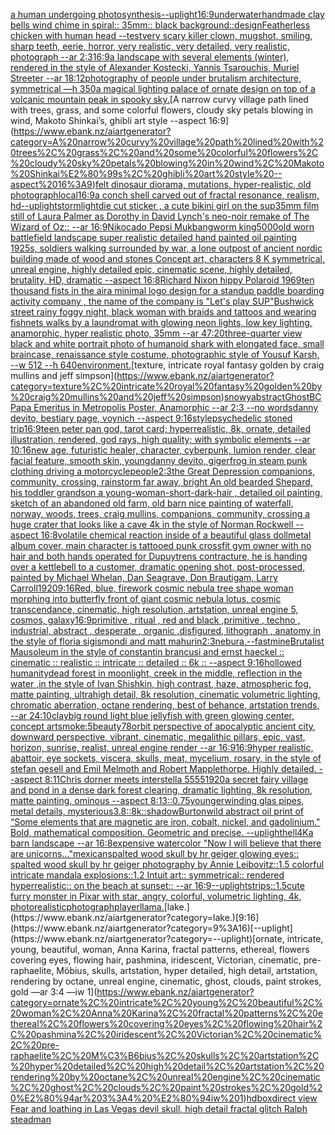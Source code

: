 [a human undergoing photosynthesis](https://www.ebank.nz/aiartgenerator?category=a%20human%20undergoing%20photosynthesis)[--uplight](https://www.ebank.nz/aiartgenerator?category=--uplight)[16:9](https://www.ebank.nz/aiartgenerator?category=16%3A9)[underwater](https://www.ebank.nz/aiartgenerator?category=underwater)[handmade clay bells wind chime in spiral:: 35mm:: black background::](https://www.ebank.nz/aiartgenerator?category=handmade%20clay%20bells%20wind%20chime%20in%20spiral%3A%3A%2035mm%3A%3A%20black%20background%3A%3A)[design](https://www.ebank.nz/aiartgenerator?category=design)[Featherless chicken with human head --test](https://www.ebank.nz/aiartgenerator?category=Featherless%20chicken%20with%20human%20head%20--test)[very scary killer clown, mugshot, smiling, sharp teeth, eerie, horror, very realistic, very detailed, very realistic, photograph --ar 2:3](https://www.ebank.nz/aiartgenerator?category=very%20scary%20killer%20clown%2C%20mugshot%2C%20smiling%2C%20sharp%20teeth%2C%20eerie%2C%20horror%2C%20very%20realistic%2C%20very%20detailed%2C%20very%20realistic%2C%20photograph%20--ar%202%3A3)[16:9](https://www.ebank.nz/aiartgenerator?category=16%3A9)[a landscape with several elements (winter), rendered in the style of Alexander Kostecki, Yannis Tsarouchis, Muriel Streeter  --ar 18:12](https://www.ebank.nz/aiartgenerator?category=a%20landscape%20with%20several%20elements%20%28winter%29%2C%20rendered%20in%20the%20style%20of%20Alexander%20Kostecki%2C%20Yannis%20Tsarouchis%2C%20Muriel%20Streeter%20%20--ar%2018%3A12)[photography of people under brutalism architecture, symmetrical —h 350](https://www.ebank.nz/aiartgenerator?category=photography%20of%20people%20under%20brutalism%20architecture%2C%20symmetrical%20%E2%80%94h%20350)[a magical  lighting palace of ornate design on top of a volcanic mountain peak in  spooky sky.](https://www.ebank.nz/aiartgenerator?category=a%20magical%20%20lighting%20palace%20of%20ornate%20design%20on%20top%20of%20a%20volcanic%20mountain%20peak%20in%20%20spooky%20sky.)[A narrow curvy village path lined with trees, grass, and some colorful flowers, cloudy sky petals blowing in wind, Makoto Shinkai’s, ghibli art style --aspect 16:9](https://www.ebank.nz/aiartgenerator?category=A%20narrow%20curvy%20village%20path%20lined%20with%20trees%2C%20grass%2C%20and%20some%20colorful%20flowers%2C%20cloudy%20sky%20petals%20blowing%20in%20wind%2C%20Makoto%20Shinkai%E2%80%99s%2C%20ghibli%20art%20style%20--aspect%2016%3A9)[felt dinosaur diorama, mutations, hyper-realistic, old photograph](https://www.ebank.nz/aiartgenerator?category=felt%20dinosaur%20diorama%2C%20mutations%2C%20hyper-realistic%2C%20old%20photograph)[local](https://www.ebank.nz/aiartgenerator?category=local)[16:9](https://www.ebank.nz/aiartgenerator?category=16%3A9)[a conch shell carved out of fractal resonance, realism, hd](https://www.ebank.nz/aiartgenerator?category=a%20conch%20shell%20carved%20out%20of%20fractal%20resonance%2C%20realism%2C%20hd)[--uplight](https://www.ebank.nz/aiartgenerator?category=--uplight)[storm](https://www.ebank.nz/aiartgenerator?category=storm)[light](https://www.ebank.nz/aiartgenerator?category=light)[die cut sticker , a cute bikini girl on the sup](https://www.ebank.nz/aiartgenerator?category=die%20cut%20sticker%20%2C%20a%20cute%20bikini%20girl%20on%20the%20sup)[35mm film still of Laura Palmer as Dorothy in David Lynch's neo-noir remake of The Wizard of Oz:: --ar 16:9](https://www.ebank.nz/aiartgenerator?category=35mm%20film%20still%20of%20Laura%20Palmer%20as%20Dorothy%20in%20David%20Lynch%27s%20neo-noir%20remake%20of%20The%20Wizard%20of%20Oz%3A%3A%20--ar%2016%3A9)[Nikocado Pepsi Mukbang](https://www.ebank.nz/aiartgenerator?category=Nikocado%20Pepsi%20Mukbang)[worm king](https://www.ebank.nz/aiartgenerator?category=worm%20king)[5000](https://www.ebank.nz/aiartgenerator?category=5000)[old worn battlefield landscape super realistic detailed hand painted oil painting 1925s, soldiers walking surrounded by war, a lone outpost of ancient nordic building made of wood and stones Concept art, characters 8 K symmetrical, unreal engine, highly detailed  epic, cinematic scene, highly detailed,  brutality, HD, dramatic --aspect 16:8](https://www.ebank.nz/aiartgenerator?category=old%20worn%20battlefield%20landscape%20super%20realistic%20detailed%20hand%20painted%20oil%20painting%201925s%2C%20soldiers%20walking%20surrounded%20by%20war%2C%20a%20lone%20outpost%20of%20ancient%20nordic%20building%20made%20of%20wood%20and%20stones%20Concept%20art%2C%20characters%208%20K%20symmetrical%2C%20unreal%20engine%2C%20highly%20detailed%20%20epic%2C%20cinematic%20scene%2C%20highly%20detailed%2C%20%20brutality%2C%20HD%2C%20dramatic%20--aspect%2016%3A8)[Richard Nixon hippy Polaroid 1969](https://www.ebank.nz/aiartgenerator?category=Richard%20Nixon%20hippy%20Polaroid%201969)[ten thousand fists in the air](https://www.ebank.nz/aiartgenerator?category=ten%20thousand%20fists%20in%20the%20air)[a minimal logo design for a standup paddle boarding activity company , the name of the company is "Let's play SUP"](https://www.ebank.nz/aiartgenerator?category=a%20minimal%20logo%20design%20for%20a%20standup%20paddle%20boarding%20activity%20company%20%2C%20the%20name%20of%20the%20company%20is%20%22Let%27s%20play%20SUP%22)[Bushwick street rainy foggy night, black woman with braids and tattoos and wearing fishnets walks by a laundromat with glowing neon lights, low key lighting, anamorphic, hyper realistic photo, 35mm --ar 47:20](https://www.ebank.nz/aiartgenerator?category=Bushwick%20street%20rainy%20foggy%20night%2C%20black%20woman%20with%20braids%20and%20tattoos%20and%20wearing%20fishnets%20walks%20by%20a%20laundromat%20with%20glowing%20neon%20lights%2C%20low%20key%20lighting%2C%20anamorphic%2C%20hyper%20realistic%20photo%2C%2035mm%20--ar%2047%3A20)[three-quarter view black and white portrait photo of humanoid shark with elongated face, small braincase, renaissance style costume, photographic style of Yousuf Karsh, --w 512 --h 640](https://www.ebank.nz/aiartgenerator?category=three-quarter%20view%20black%20and%20white%20portrait%20photo%20of%20humanoid%20shark%20with%20elongated%20face%2C%20small%20braincase%2C%20renaissance%20style%20costume%2C%20photographic%20style%20of%20Yousuf%20Karsh%2C%20--w%20512%20--h%20640)[environment.](https://www.ebank.nz/aiartgenerator?category=environment.)[texture, intricate royal fantasy golden by craig mullins and jeff simpson](https://www.ebank.nz/aiartgenerator?category=texture%2C%20intricate%20royal%20fantasy%20golden%20by%20craig%20mullins%20and%20jeff%20simpson)[snowy](https://www.ebank.nz/aiartgenerator?category=snowy)[abstract](https://www.ebank.nz/aiartgenerator?category=abstract)[GhostBC Papa Emeritus in Metropolis Poster, Anamorphic --ar 2:3 --no words](https://www.ebank.nz/aiartgenerator?category=GhostBC%20Papa%20Emeritus%20in%20Metropolis%20Poster%2C%20Anamorphic%20--ar%202%3A3%20--no%20words)[danny devito, bestiary page, voynich --aspect 9:16](https://www.ebank.nz/aiartgenerator?category=danny%20devito%2C%20bestiary%20page%2C%20voynich%20--aspect%209%3A16)[](https://www.ebank.nz/aiartgenerator?category=)[style](https://www.ebank.nz/aiartgenerator?category=style)[psychedelic stoned trip](https://www.ebank.nz/aiartgenerator?category=psychedelic%20stoned%20trip)[16:9](https://www.ebank.nz/aiartgenerator?category=16%3A9)[teen peter pan god, tarot card; hyperrealistic, 8k, ornate, detailed illustration, rendered, god rays, high quality; with symbolic elements --ar 10:16](https://www.ebank.nz/aiartgenerator?category=teen%20peter%20pan%20god%2C%20tarot%20card%3B%20hyperrealistic%2C%208k%2C%20ornate%2C%20detailed%20illustration%2C%20rendered%2C%20god%20rays%2C%20high%20quality%3B%20with%20symbolic%20elements%20--ar%2010%3A16)[new age, futuristic healer, character, cyberpunk, lumion render, clear facial feature, smooth skin, young](https://www.ebank.nz/aiartgenerator?category=new%20age%2C%20futuristic%20healer%2C%20character%2C%20cyberpunk%2C%20lumion%20render%2C%20clear%20facial%20feature%2C%20smooth%20skin%2C%20young)[danny devito, giger](https://www.ebank.nz/aiartgenerator?category=danny%20devito%2C%20giger)[frog in steam punk clothing driving a motorcycle](https://www.ebank.nz/aiartgenerator?category=frog%20in%20steam%20punk%20clothing%20driving%20a%20motorcycle)[people](https://www.ebank.nz/aiartgenerator?category=people)[2:3](https://www.ebank.nz/aiartgenerator?category=2%3A3)[the Great Depression  companions, community, crossing, rainstorm far away, bright An old bearded Shepard, his toddler grandson a young-woman-short-dark-hair , detailed oil painting, sketch of an abandoned old farm, old barn nice painting of waterfall, norway, woods, trees, craig mullins,  companions, community, crossing a huge crater that looks like a cave 4k in the style of Norman Rockwell --aspect 16:8](https://www.ebank.nz/aiartgenerator?category=the%20Great%20Depression%20%20companions%2C%20community%2C%20crossing%2C%20rainstorm%20far%20away%2C%20bright%20An%20old%20bearded%20Shepard%2C%20his%20toddler%20grandson%20a%20young-woman-short-dark-hair%20%2C%20detailed%20oil%20painting%2C%20sketch%20of%20an%20abandoned%20old%20farm%2C%20old%20barn%20nice%20painting%20of%20waterfall%2C%20norway%2C%20woods%2C%20trees%2C%20craig%20mullins%2C%20%20companions%2C%20community%2C%20crossing%20a%20huge%20crater%20that%20looks%20like%20a%20cave%204k%20in%20the%20style%20of%20Norman%20Rockwell%20--aspect%2016%3A8)[volatile chemical reaction inside of a beautiful glass doll](https://www.ebank.nz/aiartgenerator?category=volatile%20chemical%20reaction%20inside%20of%20a%20beautiful%20glass%20doll)[metal album cover, main character is tattooed punk crossfit gym owner with no hair and both hands operated for Dupuytrens contracture, he is handing over a kettlebell to a customer, dramatic opening shot, post-processed, painted by Michael Whelan, Dan Seagrave, Don Brautigam, Larry Carroll](https://www.ebank.nz/aiartgenerator?category=metal%20album%20cover%2C%20main%20character%20is%20tattooed%20punk%20crossfit%20gym%20owner%20with%20no%20hair%20and%20both%20hands%20operated%20for%20Dupuytrens%20contracture%2C%20he%20is%20handing%20over%20a%20kettlebell%20to%20a%20customer%2C%20dramatic%20opening%20shot%2C%20post-processed%2C%20painted%20by%20Michael%20Whelan%2C%20Dan%20Seagrave%2C%20Don%20Brautigam%2C%20Larry%20Carroll)[1920](https://www.ebank.nz/aiartgenerator?category=1920)[9:16](https://www.ebank.nz/aiartgenerator?category=9%3A16)[Red, blue, firework cosmic nebula tree shape woman morphing into butterfly front of giant cosmic nebula lotus, cosmic transcendance, cinematic, high resolution, artstation, unreal engine 5, cosmos, galaxy](https://www.ebank.nz/aiartgenerator?category=Red%2C%20blue%2C%20firework%20cosmic%20nebula%20tree%20shape%20woman%20morphing%20into%20butterfly%20front%20of%20giant%20cosmic%20nebula%20lotus%2C%20cosmic%20transcendance%2C%20cinematic%2C%20high%20resolution%2C%20artstation%2C%20unreal%20engine%205%2C%20cosmos%2C%20galaxy)[16:9](https://www.ebank.nz/aiartgenerator?category=16%3A9)[primitive , ritual , red and black ,primitive , techno , industrial, abstract , desperate , organic ,disfigured, lithograph , anatomy in the style of floria sigismondi and matt mahurin](https://www.ebank.nz/aiartgenerator?category=primitive%20%2C%20ritual%20%2C%20red%20and%20black%20%2Cprimitive%20%2C%20techno%20%2C%20industrial%2C%20abstract%20%2C%20desperate%20%2C%20organic%20%2Cdisfigured%2C%20lithograph%20%2C%20anatomy%20in%20the%20style%20of%20floria%20sigismondi%20and%20matt%20mahurin)[2:3](https://www.ebank.nz/aiartgenerator?category=2%3A3)[nebura,](https://www.ebank.nz/aiartgenerator?category=nebura%2C)[--fast](https://www.ebank.nz/aiartgenerator?category=--fast)[mine](https://www.ebank.nz/aiartgenerator?category=mine)[Brutalist Mausoleum in the style of constantin brancusi and ernst haeckel :: cinematic :: realistic :: intricate :: detailed :: 6k :: --aspect 9:16](https://www.ebank.nz/aiartgenerator?category=Brutalist%20Mausoleum%20in%20the%20style%20of%20constantin%20brancusi%20and%20ernst%20haeckel%20%3A%3A%20cinematic%20%3A%3A%20realistic%20%3A%3A%20intricate%20%3A%3A%20detailed%20%3A%3A%206k%20%3A%3A%20--aspect%209%3A16)[hollowed humanity](https://www.ebank.nz/aiartgenerator?category=hollowed%20humanity)[dead forest in moonlight, creek in the middle, reflection in the water ,in the style of Ivan Shishkin, high contrast, haze, atmospheric fog, matte painting, ultrahigh detail, 8k resolution, cinematic volumetric lighting, chromatic aberration, octane rendering, best of behance, artstation trends,   --ar 24:10](https://www.ebank.nz/aiartgenerator?category=dead%20forest%20in%20moonlight%2C%20creek%20in%20the%20middle%2C%20reflection%20in%20the%20water%20%2Cin%20the%20style%20of%20Ivan%20Shishkin%2C%20high%20contrast%2C%20haze%2C%20atmospheric%20fog%2C%20matte%20painting%2C%20ultrahigh%20detail%2C%208k%20resolution%2C%20cinematic%20volumetric%20lighting%2C%20chromatic%20aberration%2C%20octane%20rendering%2C%20best%20of%20behance%2C%20artstation%20trends%2C%20%20%20--ar%2024%3A10)[clay](https://www.ebank.nz/aiartgenerator?category=clay)[big round light blue jellyfish with green glowing center, concept art](https://www.ebank.nz/aiartgenerator?category=big%20round%20light%20blue%20jellyfish%20with%20green%20glowing%20center%2C%20concept%20art)[smoke:5](https://www.ebank.nz/aiartgenerator?category=smoke%3A5)[beauty](https://www.ebank.nz/aiartgenerator?category=beauty)[78](https://www.ebank.nz/aiartgenerator?category=78)[orbit perspective of apocalyptic ancient city, downward perspective, vibrant, cinematic, megalithic pillars, epic, vast, horizon, sunrise, realist, unreal engine render --ar 16:9](https://www.ebank.nz/aiartgenerator?category=orbit%20perspective%20of%20apocalyptic%20ancient%20city%2C%20downward%20perspective%2C%20vibrant%2C%20cinematic%2C%20megalithic%20pillars%2C%20epic%2C%20vast%2C%20horizon%2C%20sunrise%2C%20realist%2C%20unreal%20engine%20render%20--ar%2016%3A9)[16:9](https://www.ebank.nz/aiartgenerator?category=16%3A9)[hyper realistic, abattoir, eye sockets, viscera, skulls, meat, mycelium, rosary,  in the style of stefan gesell and  Emil Melmoth and Robert Mapplethorpe. Highly detailed.  --aspect 8:11](https://www.ebank.nz/aiartgenerator?category=hyper%20realistic%2C%20abattoir%2C%20eye%20sockets%2C%20viscera%2C%20skulls%2C%20meat%2C%20mycelium%2C%20rosary%2C%20%20in%20the%20style%20of%20stefan%20gesell%20and%20%20Emil%20Melmoth%20and%20Robert%20Mapplethorpe.%20Highly%20detailed.%20%20--aspect%208%3A11)[Chris dorner meets interstella 5555](https://www.ebank.nz/aiartgenerator?category=Chris%20dorner%20meets%20interstella%205555)[1920](https://www.ebank.nz/aiartgenerator?category=1920)[a secret fairy village and pond in a dense dark forest clearing, dramatic lighting, 8k resolution, matte painting, ominous --aspect 8:13](https://www.ebank.nz/aiartgenerator?category=a%20secret%20fairy%20village%20and%20pond%20in%20a%20dense%20dark%20forest%20clearing%2C%20dramatic%20lighting%2C%208k%20resolution%2C%20matte%20painting%2C%20ominous%20--aspect%208%3A13)[::0.75](https://www.ebank.nz/aiartgenerator?category=%3A%3A0.75)[younger](https://www.ebank.nz/aiartgenerator?category=younger)[winding glas pipes, metal details, mysterious](https://www.ebank.nz/aiartgenerator?category=winding%20glas%20pipes%2C%20metal%20details%2C%20mysterious)[3.8](https://www.ebank.nz/aiartgenerator?category=3.8)[::8k::](https://www.ebank.nz/aiartgenerator?category=%3A%3A8k%3A%3A)[shadow](https://www.ebank.nz/aiartgenerator?category=shadow)[Burton](https://www.ebank.nz/aiartgenerator?category=Burton)[wild abstract oil print of “Some elements that are magnetic are iron, cobalt, nickel, and gadolinium." Bold, mathematical composition. Geometric and precise.  --uplight](https://www.ebank.nz/aiartgenerator?category=wild%20abstract%20oil%20print%20of%20%E2%80%9CSome%20elements%20that%20are%20magnetic%20are%20iron%2C%20cobalt%2C%20nickel%2C%20and%20gadolinium.%22%20Bold%2C%20mathematical%20composition.%20Geometric%20and%20precise.%20%20--uplight)[hell](https://www.ebank.nz/aiartgenerator?category=hell)[4K](https://www.ebank.nz/aiartgenerator?category=4K)[a barn landscape --ar 16:8](https://www.ebank.nz/aiartgenerator?category=a%20barn%20landscape%20--ar%2016%3A8)[expensive watercolor "Now I will believe that there are unicorns..."](https://www.ebank.nz/aiartgenerator?category=expensive%20watercolor%20%22Now%20I%20will%20believe%20that%20there%20are%20unicorns...%22)[mexican](https://www.ebank.nz/aiartgenerator?category=mexican)[spalted wood skull by hr geiger glowing eyes:: spalted wood skull by hr geiger photography by Annie Leibovitz::1.5 colorful intricate mandala explosions::1.2 Intuit art:: symmetrical:: rendered hyperrealistic:: on the beach at sunset:: --ar 16:9](https://www.ebank.nz/aiartgenerator?category=spalted%20wood%20skull%20by%20hr%20geiger%20glowing%20eyes%3A%3A%20spalted%20wood%20skull%20by%20hr%20geiger%20photography%20by%20Annie%20Leibovitz%3A%3A1.5%20colorful%20intricate%20mandala%20explosions%3A%3A1.2%20Intuit%20art%3A%3A%20symmetrical%3A%3A%20rendered%20hyperrealistic%3A%3A%20on%20the%20beach%20at%20sunset%3A%3A%20--ar%2016%3A9)[--uplight](https://www.ebank.nz/aiartgenerator?category=--uplight)[strips::1.5](https://www.ebank.nz/aiartgenerator?category=strips%3A%3A1.5)[cute furry monster in Pixar with star, angry, colorful, volumetric lighting, 4k, photorealistic](https://www.ebank.nz/aiartgenerator?category=cute%20furry%20monster%20in%20Pixar%20with%20star%2C%20angry%2C%20colorful%2C%20volumetric%20lighting%2C%204k%2C%20photorealistic)[photograph](https://www.ebank.nz/aiartgenerator?category=photograph)[player](https://www.ebank.nz/aiartgenerator?category=player)[llama.](https://www.ebank.nz/aiartgenerator?category=llama.)[lake.](https://www.ebank.nz/aiartgenerator?category=lake.)[9:16](https://www.ebank.nz/aiartgenerator?category=9%3A16)[--uplight](https://www.ebank.nz/aiartgenerator?category=--uplight)[ornate, intricate, young, beautiful, woman, Anna Karina, fractal patterns, ethereal, flowers covering eyes, flowing hair, pashmina, iridescent, Victorian, cinematic, pre-raphaelite, Möbius, skulls, artstation, hyper detailed, high detail, artstation, rendering by octane, unreal engine, cinematic, ghost, clouds, paint strokes, gold —ar 3:4 —iw 1](https://www.ebank.nz/aiartgenerator?category=ornate%2C%20intricate%2C%20young%2C%20beautiful%2C%20woman%2C%20Anna%20Karina%2C%20fractal%20patterns%2C%20ethereal%2C%20flowers%20covering%20eyes%2C%20flowing%20hair%2C%20pashmina%2C%20iridescent%2C%20Victorian%2C%20cinematic%2C%20pre-raphaelite%2C%20M%C3%B6bius%2C%20skulls%2C%20artstation%2C%20hyper%20detailed%2C%20high%20detail%2C%20artstation%2C%20rendering%20by%20octane%2C%20unreal%20engine%2C%20cinematic%2C%20ghost%2C%20clouds%2C%20paint%20strokes%2C%20gold%20%E2%80%94ar%203%3A4%20%E2%80%94iw%201)[hd](https://www.ebank.nz/aiartgenerator?category=hd)[box](https://www.ebank.nz/aiartgenerator?category=box)[direct view Fear and loathing in Las Vegas devil skull, high detail fractal glitch Ralph steadman](https://www.ebank.nz/aiartgenerator?category=direct%20view%20Fear%20and%20loathing%20in%20Las%20Vegas%20devil%20skull%2C%20high%20detail%20fractal%20glitch%20Ralph%20steadman)